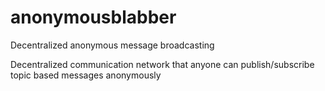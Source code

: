 # anonymousblabber
Decentralized anonymous message broadcasting

Decentralized communication network that anyone can publish/subscribe topic based messages anonymously 

